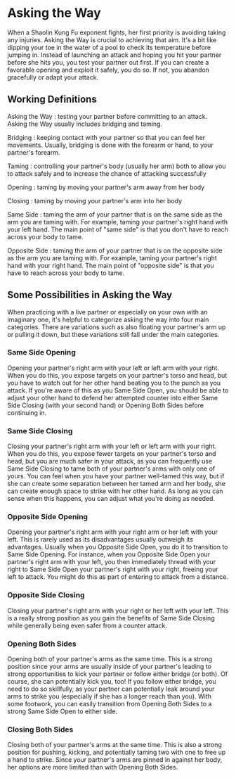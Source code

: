 # Asking the Way #
When a Shaolin Kung Fu exponent fights, her first priority is avoiding taking any injuries. Asking the Way is crucial to achieving that aim. It's a bit like dipping your toe in the water of a pool to check its temperature before jumping in. Instead of launching an attack and hoping you hit your partner before she hits you, you test your partner out first. If you can create a favorable opening and exploit it safely, you do so. If not, you abandon gracefully or adapt your attack.

## Working Definitions ##
Asking the Way
: testing your partner before committing to an attack. Asking the Way usually includes bridging and taming.

Bridging
: keeping contact with your partner so that you can feel her movements. Usually, bridging is done with the forearm or hand, to your partner's forearm.

Taming
: controlling  your partner's body (usually her arm) both to allow you to attack safely and to increase the chance of attacking successfully

Opening
: taming by moving your partner's arm away from her body

Closing
: taming by moving your partner's arm into her body

Same Side
: taming the arm of your partner that is on the same side as the arm you are taming with. For example, taming your partner's right hand with your left hand. The main point of "same side" is that you don't have to reach across your body to tame.

Opposite Side
: taming the arm of your partner that is on the opposite side as the arm you are taming with. For example, taming your partner's right hand with your right hand. The main point of "opposite side" is that you have to reach across your body to tame.

## Some Possibilities in Asking the Way ##
When practicing with a live partner or especially on your own with an imaginary one, it's helpful to categorize asking the way into four main categories. There are variations such as also floating your partner's arm up or pulling it down, but these variations still fall under the main categories.

### Same Side Opening ###
Opening your partner's right arm with your left or left arm with your right. When you do this, you expose targets on your partner's torso and head, but you have to watch out for her other hand beating you to the punch as you attack. If you're aware of this as you Same Side Open, you should be able to adjust your other hand to defend her attempted counter into either Same Side Closing (with your second hand) or Opening Both Sides before continuing in.

### Same Side Closing ###
Closing your partner's right arm with your left or left arm with your right. When you do this, you expose fewer targets on your partner's torso and head, but you are much safer in your attack, as you can frequently use Same Side Closing to tame both of your partner's arms with only one of yours. You can feel when you have your partner well-tamed this way, but if she can create some separation between her tamed arm and her body, she can create enough space to strike with her other hand. As long as you can sense when this happens, you can adjust what you're doing as needed.

### Opposite Side Opening ###
Opening your partner's right arm with your right arm or her left with your left. This is rarely used as its disadvantages usually outweigh its advantages. Usually when you Opposite Side Open, you do it to transition to Same Side Opening. For instance, when you Opposite Side Open your partner's right arm with your left, you then immediately thread with your right to Same Side Open your partner's right with your right, freeing  your left to attack. You might do this as part of entering to attack from a distance.

### Opposite Side Closing ###
Closing your partner's right arm with your right or her left with your left. This is a really strong position as you gain the benefits of Same Side Closing while generally being even safer from a counter attack.

### Opening Both Sides ###
Opening both of your partner's arms as the same time. This is a strong position since your arms are usually inside of your partner's leading to strong opportunities to kick your partner or follow either bridge (or both). Of course, she can potentially kick you, too! If you follow either bridge, you need to do so skillfully, as your partner can potentially leak around your arms to strike you (especially if she has a longer reach than you). With some footwork, you can easily transition from Opening Both Sides to a strong Same Side Open to either side.

### Closing Both Sides ###
Closing both of your partner's arms at the same time. This is also a strong position for pushing, kicking, and potentially taming two with one to free up a hand to strike. Since your partner's arms are pinned in against her body, her options are more limited than with Opening Both Sides.

